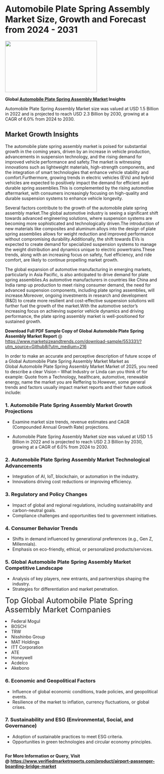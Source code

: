 <H1>Automobile Plate Spring Assembly Market Size, Growth and Forecast from 2024 - 2031</H1><img class="aligncenter size-medium wp-image-584254" src="https://thirdeyenews.in/wp-content/uploads/2024/09/Global-Market-Research-300x168.jpeg" alt="" width="300" height="168" /><p><strong>Global&nbsp;<a href="https://www.marketsizeandtrends.com/download-sample/553331/?utm_source=Github8j?utm_medium=216">Automobile Plate Spring Assembly Market</a> Insights</strong></p><p>Automobile Plate Spring Assembly Market size was valued at USD 1.5 Billion in 2022 and is projected to reach USD 2.3 Billion by 2030, growing at a CAGR of 6.0% from 2024 to 2030.</p><p><h2>Market Growth Insights</h2> <p>The automobile plate spring assembly market is poised for substantial growth in the coming years, driven by an increase in vehicle production, advancements in suspension technology, and the rising demand for improved vehicle performance and safety.The market is witnessing innovations such as lightweight materials, high-strength components, and the integration of smart technologies that enhance vehicle stability and comfort.Furthermore, growing trends in electric vehicles (EVs) and hybrid vehicles are expected to positively impact the demand for efficient and durable spring assemblies.This is complemented by the rising automotive aftermarket, with consumers increasingly focusing on high-quality and durable suspension systems to enhance vehicle longevity.</p> <p>Several factors contribute to the growth of the automobile plate spring assembly market.The global automotive industry is seeing a significant shift towards advanced engineering solutions, where suspension systems are becoming more sophisticated and technologically driven.The introduction of new materials like composites and aluminum alloys into the design of plate spring assemblies allows for weight reduction and improved performance without compromising durability.Additionally, the shift towards EVs is expected to create demand for specialized suspension systems to manage the weight distribution and dynamics unique to electric powertrains.These trends, along with an increasing focus on safety, fuel efficiency, and ride comfort, are likely to continue propelling market growth.</p> <p>The global expansion of automotive manufacturing in emerging markets, particularly in Asia Pacific, is also anticipated to drive demand for plate spring assemblies.As automotive manufacturers in countries like China and India ramp up production to meet rising consumer demand, the need for advanced suspension components, including plate spring assemblies, will increase.Moreover, ongoing investments in research and development (R&D) to create more resilient and cost-effective suspension solutions will further fuel the growth of the market.With the automotive sector’s increasing focus on achieving superior vehicle dynamics and driving performance, the plate spring assembly market is well-positioned for sustained growth.</p> <p><span class=""><strong>Download Full PDF Sample Copy of Global Automobile Plate Spring Assembly Market Report</strong> @ <a href="https://www.marketsizeandtrends.com/download-sample/553331/?utm_source=Github8j?utm_medium=216" target="_blank">https://www.marketsizeandtrends.com/download-sample/553331/?utm_source=Github8j?utm_medium=216</a></span></p><p>In order to make an accurate and perceptive description of future scope of a Global&nbsp;Automobile Plate Spring Assembly Market Market as Global&nbsp;Automobile Plate Spring Assembly Market Market of 2025, you need to describe a clear Vision &ndash; What Industry or Linda can you think of for example: Quote from a Technology, healthcare, automotive, renewable energy, name the market you are Reffering to.However, some general trends and factors usually impact market reports and their future outlook include:</p><h3>1.&nbsp;<strong>Automobile Plate Spring Assembly Market Growth Projections</strong></h3><ul><li>Examine market size trends, revenue estimates and CAGR (Compounded Annual Growth Rate) projections.</li><li><p>Automobile Plate Spring Assembly Market size was valued at USD 1.5 Billion in 2022 and is projected to reach USD 2.3 Billion by 2030, growing at a CAGR of 6.0% from 2024 to 2030.</p></li></ul><h3>2.&nbsp;<strong>Automobile Plate Spring Assembly Market Technological Advancements</strong></h3><ul><li>Integration of AI, IoT, blockchain, or automation in the industry.</li><li>Innovations driving cost reductions or improving efficiency.</li></ul><h3>3.&nbsp;<strong>Regulatory and Policy Changes</strong></h3><ul><li>Impact of global and regional regulations, including sustainability and carbon-neutral goals.</li><li>Compliance challenges and opportunities tied to government initiatives.</li></ul><h3>4.&nbsp;<strong>Consumer Behavior Trends</strong></h3><ul><li>Shifts in demand influenced by generational preferences (e.g., Gen Z, Millennials).</li><li>Emphasis on eco-friendly, ethical, or personalized products/services.</li></ul><h3>5.&nbsp;<strong>Global Automobile Plate Spring Assembly Market Competitive Landscape</strong></h3><ul><li>Analysis of key players, new entrants, and partnerships shaping the industry.</li><li>Strategies for differentiation and market penetration.</li></ul><p data-pm-slice="1 1 []"><span style="color: inherit; font-family: inherit; font-size: 25px;">Top Global Automobile Plate Spring Assembly Market Companies</span></p><div class="" data-test-id=""><p><li>Federal Mogul</li><li> BOSCH</li><li> TRW</li><li> Nisshinbo Group</li><li> MAT Holdings</li><li> ITT Corporation</li><li> ATE</li><li> Honeywell</li><li> Acdelco</li><li> Akebono</li></p></div><h3>6.&nbsp;<strong>Economic and Geopolitical Factors</strong></h3><ul><li>Influence of global economic conditions, trade policies, and geopolitical events.</li><li>Resilience of the market to inflation, currency fluctuations, or global crises.</li></ul><h3>7.&nbsp;<strong>Sustainability and ESG (Environmental, Social, and Governance)</strong></h3><ul><li>Adoption of sustainable practices to meet ESG criteria.</li><li>Opportunities in green technologies and circular economy principles.</li></ul><h2><strong style="font-size: 14px;">For More Information or Query, Visit @&nbsp;</strong><a style="background-color: #ffffff; font-size: 14px;" href="https://www.marketsizeandtrends.com/report/automobile-plate-spring-assembly-market/" target="_blank">https://www.verifiedmarketreports.com/product/airport-passenger-boarding-bridge-market</a></h2>
